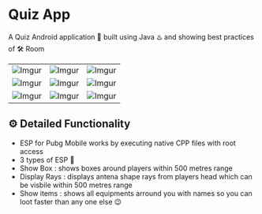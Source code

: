 # Quiz App
A Quiz Android application 📱 built using Java ♨️ and showing best practices of 🛠️ Room

||||
|:----------------------------------------:|:-----------------------------------------:|:-----------------------------------------: |
| ![Imgur](https://imgur.com/7CVHDCG) | ![Imgur](scrrenshots/2.png) | ![Imgur](scrrenshots/3.png) |
| ![Imgur](scrrenshots/4.png) | ![Imgur](scrrenshots/5.png) | ![Imgur](scrrenshots/6.png) |
| ![Imgur](scrrenshots/7.png) | ![Imgur](scrrenshots/8.png) | ![Imgur](scrrenshots/9.png) |


## ⚙️ Detailed Functionality
* ESP for Pubg Mobile works by executing native CPP files with root access 
* 3 types of ESP 🎉
* Show Box : shows boxes around players within 500 metres range
* Display Rays : displays antena shape rays from players head which can be visbile within 500 metres range 
* Show items : shows all equipments arround you with names so you can loot faster than any one else 😉 
